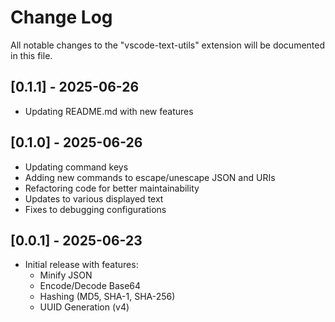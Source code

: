 # Change Log

All notable changes to the "vscode-text-utils" extension will be documented in this file.

## [0.1.1] - 2025-06-26

- Updating README.md with new features

## [0.1.0] - 2025-06-26

- Updating command keys
- Adding new commands to escape/unescape JSON and URIs
- Refactoring code for better maintainability
- Updates to various displayed text
- Fixes to debugging configurations

## [0.0.1] - 2025-06-23

- Initial release with features:
  - Minify JSON
  - Encode/Decode Base64
  - Hashing (MD5, SHA-1, SHA-256)
  - UUID Generation (v4)
